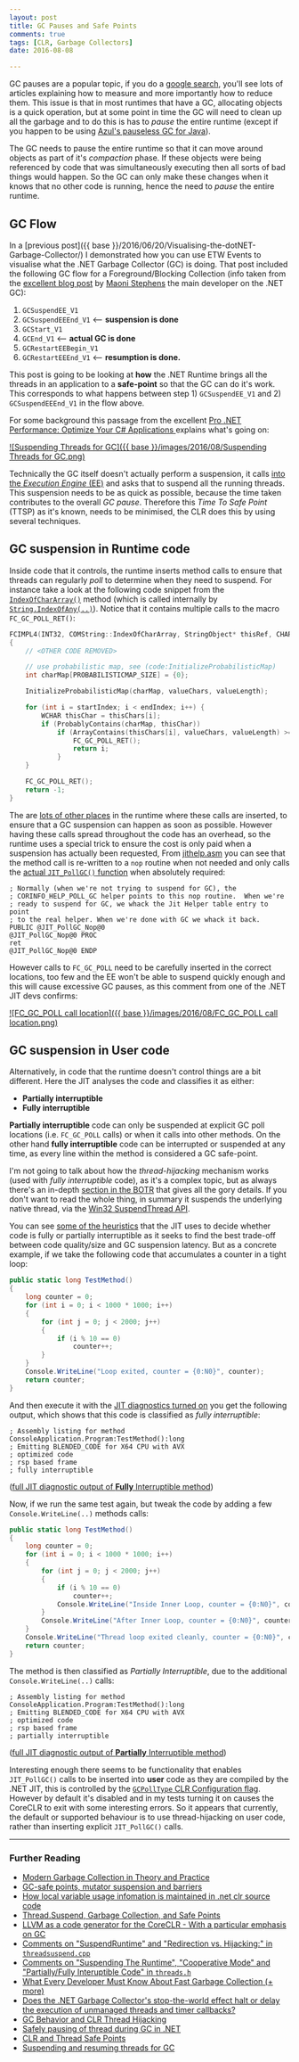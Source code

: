 ```yaml
---
layout: post
title: GC Pauses and Safe Points
comments: true
tags: [CLR, Garbage Collectors]
date: 2016-08-08

---
```


GC pauses are a popular topic, if you do a [google search](https://www.google.com/#q=gc+pauses+in+.net), you'll see lots of articles explaining how to measure and more importantly how to reduce them. This issue is that in most runtimes that have a GC, allocating objects is a quick operation, but at some point in time the GC will need to clean up all the garbage and to do this is has to *pause* the entire runtime (except if you happen to be using [Azul's pauseless GC for Java](https://www.azul.com/products/zing/pgc/)). 

The GC needs to pause the entire runtime so that it can move around objects as part of it's *compaction* phase. If these objects were being referenced by code that was simultaneously executing then all sorts of bad things would happen. So the GC can only make these changes when it knows that no other code is running, hence the need to *pause* the entire runtime. 

## GC Flow 

In a [previous post]({{ base }}/2016/06/20/Visualising-the-dotNET-Garbage-Collector/) I demonstrated how you can use ETW Events to visualise what the .NET Garbage Collector (GC) is doing. That post included the following GC flow for a Foreground/Blocking Collection (info taken from the [excellent blog post](https://blogs.msdn.microsoft.com/maoni/2014/12/25/gc-etw-events-3/) by [Maoni Stephens](https://github.com/Maoni0/) the main developer on the .NET GC):

1. `GCSuspendEE_V1` 
2. `GCSuspendEEEnd_V1` <– **suspension is done**
3. `GCStart_V1` 
4. `GCEnd_V1` <– **actual GC is done**
5. `GCRestartEEBegin_V1` 
6. `GCRestartEEEnd_V1` <– **resumption is done.**

This post is going to be looking at **how** the .NET Runtime brings all the threads in an application to a **safe-point** so that the GC can do it's work. This corresponds to what happens between step 1) `GCSuspendEE_V1` and 2) `GCSuspendEEEnd_V1` in the flow above.

For some background this passage from the excellent [Pro .NET Performance: Optimize Your C# Applications ](https://www.amazon.co.uk/Pro-NET-Performance-Optimize-Applications/dp/1430244585/ref=as_li_ss_tl?ie=UTF8&linkCode=ll1&tag=mattonsoft-21&linkId=f18fd47630f046ab8e28512acc728fbb) explains what's going on:

[![Suspending Threads for GC]({{ base }}/images/2016/08/Suspending Threads for GC.png)](https://books.google.co.uk/books?id=fhpYTbos8OkC&pg=PA103&lpg=PA103&dq=GC+safepoints+.NET&source=bl&ots=OcEbYCaMor&sig=XNDl1pSuKRcDU_xc1M6Go64ot2Q&hl=en&sa=X&redir_esc=y#v=onepage&q&f=false)

Technically the GC itself doesn't actually perform a suspension, it calls [into the *Execution Engine* (EE)](https://github.com/dotnet/coreclr/blob/master/src/vm/gcenv.ee.cpp#L26-L36) and asks that to suspend all the running threads. This suspension needs to be as quick as possible, because the time taken contributes to the overall *GC pause*. Therefore this *Time To Safe Point* (TTSP) as it's known, needs to be minimised, the CLR does this by using several techniques. 

## GC suspension in Runtime code

Inside code that it controls, the runtime inserts method calls to ensure that threads can regularly *poll* to determine when they need to suspend. For instance take a look at the following code snippet from the [`IndexOfCharArray()`](https://github.com/dotnet/coreclr/blob/deb00ad58acf627763b6c0a7833fa789e3bb1cd0/src/classlibnative/bcltype/stringnative.cpp#L351-L400) method (which is called internally by [`String.IndexOfAny(..)`](https://msdn.microsoft.com/en-us/library/system.string.indexofany(v=vs.110).aspx)). Notice that it contains multiple calls to the macro `FC_GC_POLL_RET()`:

``` cpp
FCIMPL4(INT32, COMString::IndexOfCharArray, StringObject* thisRef, CHARArray* valueRef, INT32 startIndex, INT32 count)
{
    // <OTHER CODE REMOVED>

    // use probabilistic map, see (code:InitializeProbabilisticMap)
    int charMap[PROBABILISTICMAP_SIZE] = {0};

    InitializeProbabilisticMap(charMap, valueChars, valueLength);

    for (int i = startIndex; i < endIndex; i++) {
        WCHAR thisChar = thisChars[i];
        if (ProbablyContains(charMap, thisChar))
            if (ArrayContains(thisChars[i], valueChars, valueLength) >= 0) {
                FC_GC_POLL_RET();
                return i;
            }
    }

    FC_GC_POLL_RET();
    return -1;
}
``` 

The are [lots of other places](https://github.com/dotnet/coreclr/search?utf8=%E2%9C%93&q=FC_GC_POLL+FC_GC_POLL_RET&type=Code) in the runtime where these calls are inserted, to ensure that a GC suspension can happen as soon as possible. However having these calls spread throughout the code has an overhead, so the runtime uses a special trick to ensure the cost is only paid when a suspension has actually been requested, From [jithelp.asm](https://github.com/dotnet/coreclr/blob/deb00ad58acf627763b6c0a7833fa789e3bb1cd0/src/vm/i386/jithelp.asm#L472-L480) you can see that the method call is re-written to a `nop` routine when not needed and only calls the [actual `JIT_PollGC()` function](https://github.com/dotnet/coreclr/blob/deb00ad58acf627763b6c0a7833fa789e3bb1cd0/src/vm/jithelpers.cpp#L6331-L6536) when absolutely required:

``` assembly
; Normally (when we're not trying to suspend for GC), the 
; CORINFO_HELP_POLL_GC helper points to this nop routine.  When we're 
; ready to suspend for GC, we whack the Jit Helper table entry to point 
; to the real helper. When we're done with GC we whack it back.
PUBLIC @JIT_PollGC_Nop@0
@JIT_PollGC_Nop@0 PROC
ret
@JIT_PollGC_Nop@0 ENDP
```

However calls to `FC_GC_POLL` need to be carefully inserted in the correct locations, too few and the EE won't be able to suspend quickly enough and this will cause excessive GC pauses, as this comment from one of the .NET JIT devs confirms:

[![FC_GC_POLL call location]({{ base }}/images/2016/08/FC_GC_POLL call location.png)](https://github.com/dotnet/coreclr/pull/36#discussion_r24088949)

## GC suspension in User code

Alternatively, in code that the runtime doesn't control things are a bit different. Here the JIT analyses the code and classifies it as either:

- **Partially interruptible**
- **Fully interruptible** 

**Partially interruptible** code can only be suspended at explicit GC poll locations (i.e. `FC_GC_POLL` calls) or when it calls into other methods. On the other hand **fully interruptible** code can be interrupted or suspended at any time, as every line within the method is considered a GC safe-point.

I'm not going to talk about how the *thread-hijacking* mechanism works (used with *fully interruptible* code), as it's a complex topic, but as always there's an in-depth [section in the BOTR](https://github.com/dotnet/coreclr/blob/775003a4c72f0acc37eab84628fcef541533ba4e/Documentation/botr/threading.md#hijacking) that gives all the gory details. If you don't want to read the whole thing, in summary it suspends the underlying native thread, via the [Win32 SuspendThread API](https://msdn.microsoft.com/en-us/library/windows/desktop/ms686345(v=vs.85).aspx). 

You can see [some of the heuristics](https://github.com/dotnet/coreclr/blob/deb00ad58acf627763b6c0a7833fa789e3bb1cd0/src/jit/flowgraph.cpp#L7382-L7462) that the JIT uses to decide whether code is fully or partially interruptible as it seeks to find the best trade-off between code quality/size and GC suspension latency. But as a concrete example, if we take the following code that accumulates a counter in a tight loop:

``` csharp
public static long TestMethod()
{
    long counter = 0;
    for (int i = 0; i < 1000 * 1000; i++)
    {
        for (int j = 0; j < 2000; j++)
        {
            if (i % 10 == 0)
                counter++;
        }
    }
    Console.WriteLine("Loop exited, counter = {0:N0}", counter);
    return counter;
}
```

And then execute it with the [JIT diagnostics turned on](https://github.com/dotnet/coreclr/blob/master/Documentation/building/viewing-jit-dumps.md#useful-complus-variables) you get the following output, which shows that this code is classified as *fully interruptible*:

``` assembly
; Assembly listing for method ConsoleApplication.Program:TestMethod():long
; Emitting BLENDED_CODE for X64 CPU with AVX
; optimized code
; rsp based frame
; fully interruptible
```
([full JIT diagnostic output of **Fully** Interruptible method](https://gist.github.com/mattwarren/71adb255e4b35a92a060029aef4d1728#file-testmethod-fully-interruptible-md))

Now, if we run the same test again, but tweak the code by adding a few `Console.WriteLine(..)` methods calls:

``` csharp
public static long TestMethod()
{
    long counter = 0;
    for (int i = 0; i < 1000 * 1000; i++)
    {
        for (int j = 0; j < 2000; j++)
        {
            if (i % 10 == 0)
                counter++;
            Console.WriteLine("Inside Inner Loop, counter = {0:N0}", counter);
        }
        Console.WriteLine("After Inner Loop, counter = {0:N0}", counter);
    }
    Console.WriteLine("Thread loop exited cleanly, counter = {0:N0}", counter);
    return counter;
}
```

The method is then classified as *Partially Interruptible*, due to the additional `Console.WriteLine(..)` calls:

``` assembly
; Assembly listing for method ConsoleApplication.Program:TestMethod():long
; Emitting BLENDED_CODE for X64 CPU with AVX
; optimized code
; rsp based frame
; partially interruptible
```
([full JIT diagnostic output of **Partially** Interruptible method](https://gist.github.com/mattwarren/06dd970b5364c80d445da4252558a5d3#file-testmethod-partially-interruptible-md))

Interesting enough there seems to be functionality that enables `JIT_PollGC()` calls to be inserted into **user** code as they are compiled by the .NET JIT, this is controlled by the [`GCPollType` CLR Configuration flag](https://github.com/dotnet/coreclr/blob/master/Documentation/project-docs/clr-configuration-knobs.md). However by default it's disabled and in my tests turning it on causes the CoreCLR to exit with some interesting errors. So it appears that currently, the default or supported behaviour is to use thread-hijacking on user code, rather than inserting explicit `JIT_PollGC()` calls.

----

### Further Reading
- [Modern Garbage Collection in Theory and Practice](http://blogs.microsoft.co.il/sasha/2013/11/05/modern-garbage-collection-in-theory-and-practice/)
- [GC-safe points, mutator suspension and barriers](http://flyingfrogblog.blogspot.co.uk/2012/03/gc-safe-points-mutator-suspension-and.html)
- [How local variable usage infomation is maintained in .net clr source code](http://stackoverflow.com/questions/30416520/how-local-variable-usage-infomation-is-maintained-in-net-clr-source-code)
- [Thread.Suspend, Garbage Collection, and Safe Points](https://msdn.microsoft.com/en-us/library/678ysw69(v=vs.110).aspx)
- [LLVM as a code generator for the CoreCLR - With a particular emphasis on GC
](http://llvm.org/devmtg/2015-04/slides/LLILC_Euro_LLVM_2015.pptx)
- [Comments on "SuspendRuntime" and "Redirection vs. Hijacking:" in `threadsuspend.cpp`](https://github.com/dotnet/coreclr/blob/6f26329518b08055c090315eee5db533e42f39ae/src/vm/threadsuspend.cpp#L4784-L4822)
- [Comments on "Suspending The Runtime", "Cooperative Mode" and "Partially/Fully Interuptible Code" in `threads.h`](https://github.com/dotnet/coreclr/blob/6f26329518b08055c090315eee5db533e42f39ae/src/vm/threads.h#L36-L132)
- [What Every Developer Must Know About Fast Garbage Collection (+ more)](http://geekswithblogs.net/akraus1/archive/2014/03/24/155766.aspx)
- [Does the .NET Garbage Collector's stop-the-world effect halt or delay the execution of unmanaged threads and timer callbacks?](http://stackoverflow.com/questions/16655948/does-the-net-garbage-collectors-stop-the-world-effect-halt-or-delay-the-execut)
- [GC Behavior and CLR Thread Hijacking](http://stackoverflow.com/questions/8404245/gc-behavior-and-clr-thread-hijacking/8405187#8405187)
- [Safely pausing of thread during GC in .NET](http://stackoverflow.com/questions/4418356/safely-pausing-of-thread-during-gc-in-net/4418520#4418520)
- [CLR and Thread Safe Points](http://osdir.com/ml/windows.devel.dotnet.rotor/2002-08/msg00006.html)
- [Suspending and resuming threads for GC](https://blogs.msdn.microsoft.com/maoni/2006/06/07/suspending-and-resuming-threads-for-gc/)
 

